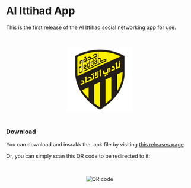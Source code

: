 # Al Ittihad App
This is the first release of the Al Ittihad social networking app for use.

<br>

<p align="center">
<img width="175px" src="white_no_bg_big.png" alt="Al Ittihad Logo" /
</p>

<br>


<br>

### Download

You can download and insrakk the .apk file by visiting [this releases page](https://github.com/Saudi-Arabia-Teams/Al-Ittihad/releases/tag/v0.8.5).

Or, you can simply scan this QR code to be redirected to it:

<br>

<p align="center">
<img width="300px" src="https://github.com/Saudi-Arabia-Teams/Al-Ittihad/assets/25140579/796610c3-7618-4d4d-8d8a-90a803cbce9a" alt="QR code" /
</p>
